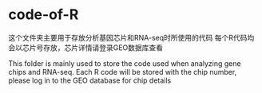 # code-of-R
这个文件夹主要用于存放分析基因芯片和RNA-seq时所使用的代码
每个R代码均会以芯片号存放，芯片详情请登录GEO数据库查看


This folder is mainly used to store the code used when analyzing gene chips and RNA-seq.
Each R code will be stored with the chip number, please log in to the GEO database for chip details
